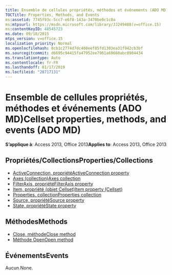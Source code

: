 ```yaml
---
title: Ensemble de cellules propriétés, méthodes et événements (ADO MD)
TOCTitle: Properties, Methods, and Events
ms:assetid: 7745f93c-5cc7-e6f8-143a-3470be0c1c0a
ms:mtpsurl: https://msdn.microsoft.com/library/JJ249488(v=office.15)
ms:contentKeyID: 48545723
ms.date: 09/18/2015
mtps_version: v=office.15
localization_priority: Normal
ms.openlocfilehash: 8cb1c2774d7dc408eef85fd1303ea31f942cb3bf
ms.sourcegitcommit: d6695c94415fa47952ee7961a69660abc0904434
ms.translationtype: Auto
ms.contentlocale: fr-FR
ms.lasthandoff: 01/17/2019
ms.locfileid: "28717131"
---
```

# <a name="cellset-properties-methods-and-events-ado-md"></a><span data-ttu-id="4e461-102">Ensemble de cellules propriétés, méthodes et événements (ADO MD)</span><span class="sxs-lookup"><span data-stu-id="4e461-102">Cellset properties, methods, and events (ADO MD)</span></span>

<span data-ttu-id="4e461-103">**S’applique à**: Access 2013, Office 2013</span><span class="sxs-lookup"><span data-stu-id="4e461-103">**Applies to**: Access 2013, Office 2013</span></span>

## <a name="propertiescollections"></a><span data-ttu-id="4e461-104">Propriétés/Collections</span><span class="sxs-lookup"><span data-stu-id="4e461-104">Properties/Collections</span></span>

- [<span data-ttu-id="4e461-105">ActiveConnection, propriété</span><span class="sxs-lookup"><span data-stu-id="4e461-105">ActiveConnection property</span></span>](activeconnection-property-ado-md.md)
- [<span data-ttu-id="4e461-106">Axes (collection)</span><span class="sxs-lookup"><span data-stu-id="4e461-106">Axes collection</span></span>](axes-collection-ado-md.md)
- [<span data-ttu-id="4e461-107">FilterAxis, propriété</span><span class="sxs-lookup"><span data-stu-id="4e461-107">FilterAxis property</span></span>](filteraxis-property-ado-md.md)
- [<span data-ttu-id="4e461-108">Item, propriété (objet Cellset)</span><span class="sxs-lookup"><span data-stu-id="4e461-108">Item property (Cellset)</span></span>](item-property-ado-md-cellset.md)
- [<span data-ttu-id="4e461-109">Properties, collection</span><span class="sxs-lookup"><span data-stu-id="4e461-109">Properties collection</span></span>](properties-collection-ado.md)
- [<span data-ttu-id="4e461-110">Source, propriété</span><span class="sxs-lookup"><span data-stu-id="4e461-110">Source property</span></span>](source-property-ado-md.md)
- [<span data-ttu-id="4e461-111">State, propriété</span><span class="sxs-lookup"><span data-stu-id="4e461-111">State property</span></span>](state-property-ado-md.md)

## <a name="methods"></a><span data-ttu-id="4e461-112">Méthodes</span><span class="sxs-lookup"><span data-stu-id="4e461-112">Methods</span></span>

- [<span data-ttu-id="4e461-113">Close, méthode</span><span class="sxs-lookup"><span data-stu-id="4e461-113">Close method</span></span>](close-method-ado-md.md)
- [<span data-ttu-id="4e461-114">Méthode Open</span><span class="sxs-lookup"><span data-stu-id="4e461-114">Open method</span></span>](open-method-ado-md.md)

## <a name="events"></a><span data-ttu-id="4e461-115">Événements</span><span class="sxs-lookup"><span data-stu-id="4e461-115">Events</span></span>

<span data-ttu-id="4e461-116">Aucun.</span><span class="sxs-lookup"><span data-stu-id="4e461-116">None.</span></span>

